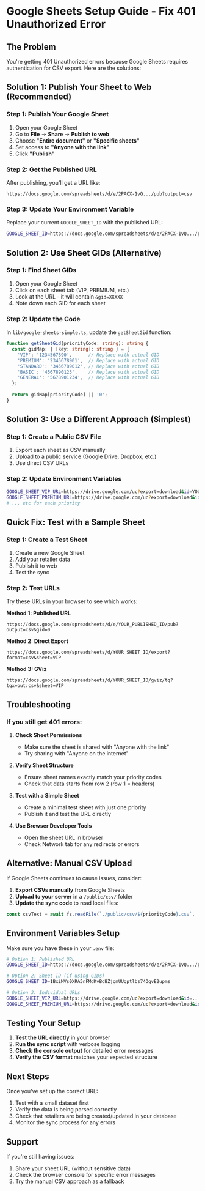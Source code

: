 # Google Sheets Setup Guide - Fix 401 Unauthorized Error

## The Problem

You're getting 401 Unauthorized errors because Google Sheets requires authentication for CSV export. Here are the solutions:

## Solution 1: Publish Your Sheet to Web (Recommended)

### Step 1: Publish Your Google Sheet
1. Open your Google Sheet
2. Go to **File** → **Share** → **Publish to web**
3. Choose **"Entire document"** or **"Specific sheets"**
4. Set access to **"Anyone with the link"**
5. Click **"Publish"**

### Step 2: Get the Published URL
After publishing, you'll get a URL like:
```
https://docs.google.com/spreadsheets/d/e/2PACX-1vQ.../pub?output=csv
```

### Step 3: Update Your Environment Variable
Replace your current `GOOGLE_SHEET_ID` with the published URL:
```bash
GOOGLE_SHEET_ID=https://docs.google.com/spreadsheets/d/e/2PACX-1vQ.../pub
```

## Solution 2: Use Sheet GIDs (Alternative)

### Step 1: Find Sheet GIDs
1. Open your Google Sheet
2. Click on each sheet tab (VIP, PREMIUM, etc.)
3. Look at the URL - it will contain `&gid=XXXXX`
4. Note down each GID for each sheet

### Step 2: Update the Code
In `lib/google-sheets-simple.ts`, update the `getSheetGid` function:

```typescript
function getSheetGid(priorityCode: string): string {
  const gidMap: { [key: string]: string } = {
    'VIP': '1234567890',      // Replace with actual GID
    'PREMIUM': '2345678901',  // Replace with actual GID  
    'STANDARD': '3456789012', // Replace with actual GID
    'BASIC': '4567890123',    // Replace with actual GID
    'GENERAL': '5678901234',  // Replace with actual GID
  };
  
  return gidMap[priorityCode] || '0';
}
```

## Solution 3: Use a Different Approach (Simplest)

### Step 1: Create a Public CSV File
1. Export each sheet as CSV manually
2. Upload to a public service (Google Drive, Dropbox, etc.)
3. Use direct CSV URLs

### Step 2: Update Environment Variables
```bash
GOOGLE_SHEET_VIP_URL=https://drive.google.com/uc?export=download&id=YOUR_FILE_ID
GOOGLE_SHEET_PREMIUM_URL=https://drive.google.com/uc?export=download&id=YOUR_FILE_ID
# ... etc for each priority
```

## Quick Fix: Test with a Sample Sheet

### Step 1: Create a Test Sheet
1. Create a new Google Sheet
2. Add your retailer data
3. Publish it to web
4. Test the sync

### Step 2: Test URLs
Try these URLs in your browser to see which works:

**Method 1: Published URL**
```
https://docs.google.com/spreadsheets/d/e/YOUR_PUBLISHED_ID/pub?output=csv&gid=0
```

**Method 2: Direct Export**
```
https://docs.google.com/spreadsheets/d/YOUR_SHEET_ID/export?format=csv&sheet=VIP
```

**Method 3: GViz**
```
https://docs.google.com/spreadsheets/d/YOUR_SHEET_ID/gviz/tq?tqx=out:csv&sheet=VIP
```

## Troubleshooting

### If you still get 401 errors:

1. **Check Sheet Permissions**
   - Make sure the sheet is shared with "Anyone with the link"
   - Try sharing with "Anyone on the internet"

2. **Verify Sheet Structure**
   - Ensure sheet names exactly match your priority codes
   - Check that data starts from row 2 (row 1 = headers)

3. **Test with a Simple Sheet**
   - Create a minimal test sheet with just one priority
   - Publish it and test the URL directly

4. **Use Browser Developer Tools**
   - Open the sheet URL in browser
   - Check Network tab for any redirects or errors

## Alternative: Manual CSV Upload

If Google Sheets continues to cause issues, consider:

1. **Export CSVs manually** from Google Sheets
2. **Upload to your server** in a `/public/csv/` folder
3. **Update the sync code** to read local files:

```typescript
const csvText = await fs.readFile(`./public/csv/${priorityCode}.csv`, 'utf8');
```

## Environment Variables Setup

Make sure you have these in your `.env` file:

```bash
# Option 1: Published URL
GOOGLE_SHEET_ID=https://docs.google.com/spreadsheets/d/e/2PACX-1vQ.../pub

# Option 2: Sheet ID (if using GIDs)
GOOGLE_SHEET_ID=1BxiMVs0XRA5nFMdKvBdBZjgmUUqptlbs74OgvE2upms

# Option 3: Individual URLs
GOOGLE_SHEET_VIP_URL=https://drive.google.com/uc?export=download&id=...
GOOGLE_SHEET_PREMIUM_URL=https://drive.google.com/uc?export=download&id=...
```

## Testing Your Setup

1. **Test the URL directly** in your browser
2. **Run the sync script** with verbose logging
3. **Check the console output** for detailed error messages
4. **Verify the CSV format** matches your expected structure

## Next Steps

Once you've set up the correct URL:

1. Test with a small dataset first
2. Verify the data is being parsed correctly
3. Check that retailers are being created/updated in your database
4. Monitor the sync process for any errors

## Support

If you're still having issues:
1. Share your sheet URL (without sensitive data)
2. Check the browser console for specific error messages
3. Try the manual CSV approach as a fallback 